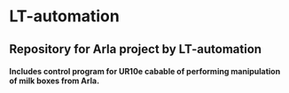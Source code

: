 # LT-automation

## Repository for Arla project by LT-automation

#### Includes control program for UR10e cabable of performing manipulation of milk boxes from Arla. 
